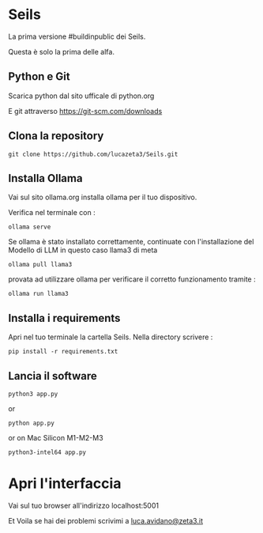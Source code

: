# Seils

La prima versione #buildinpublic dei Seils. 

Questa è solo la prima delle alfa. 

## Python e Git

Scarica python dal sito ufficale di python.org 

E git attraverso https://git-scm.com/downloads

## Clona la repository

```
git clone https://github.com/lucazeta3/Seils.git
```

## Installa Ollama

Vai sul sito ollama.org installa ollama per il tuo dispositivo. 

Verifica nel terminale con : 

```
ollama serve
```

Se ollama è stato installato correttamente, continuate con l'installazione del Modello di LLM in questo caso llama3 di meta

```
ollama pull llama3 
```

provata ad utilizzare ollama per verificare il corretto funzionamento tramite :

```
ollama run llama3
```

## Installa i requirements

Apri nel tuo terminale la cartella Seils. Nella directory scrivere : 

```
pip install -r requirements.txt
```

## Lancia il software

``` python3 app.py ```

or

```
python app.py
```
or on Mac Silicon M1-M2-M3

```
python3-intel64 app.py
```

# Apri l'interfaccia

Vai sul tuo browser all'indirizzo localhost:5001

Et Voila se hai dei problemi scrivimi a luca.avidano@zeta3.it 